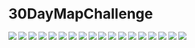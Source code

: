 # 30DayMapChallenge
![](01_points/01_points.png)
![](02_lines/02_lines.png)
![](03_polygons/03_polygons.png)
![](04_hexagons/04_hexagons.png)
![](05_osm/05_osm.png)
![](06_red/06_red.png)
![](07_green/07_green.png)
![](08_blue/08_blue.png)
![](09_monochrome/09_monochrome.png)
![](10_raster/10_raster.png)
![](11_3D/11_3D.png)
![](12_population/12_population.png)
![](13_naturalearth/13_naturalearth.png)
![](14_new_tool/14_new_tool.png)
![](15_no_pc/15_no_pc.png)
![](16_urban_rural/16_urban_rural.png)
![](17_land/17_land.png)
![](18_water/18_water.png)